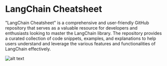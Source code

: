 # LangChain Cheatsheet
  "LangChain Cheatsheet" is a comprehensive and user-friendly GitHub repository that serves as a valuable resource for developers and enthusiasts looking to master the LangChain library. The repository provides a curated collection of code snippets, examples, and explanations to help users understand and leverage the various features and functionalities of LangChain effectively. 



![alt text](http://url/to/img.png](https://github.com/JorisdeJong123/LangChain-Cheatsheet/blob/main/Overview.png))
